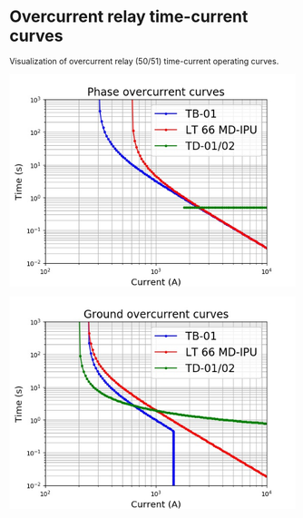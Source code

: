 # Overcurrent relay time-current curves
 Visualization of overcurrent relay (50/51) time-current operating curves.





![phase_overcurrent](https://github.com/trierweiler/overcurrent-relay-time-current-curves/blob/master/images/phase_overcurrent_curves.jpeg)



![ground_overcurrent](https://github.com/trierweiler/overcurrent-relay-time-current-curves/blob/master/images/ground_overcurrent_curves.jpeg)

